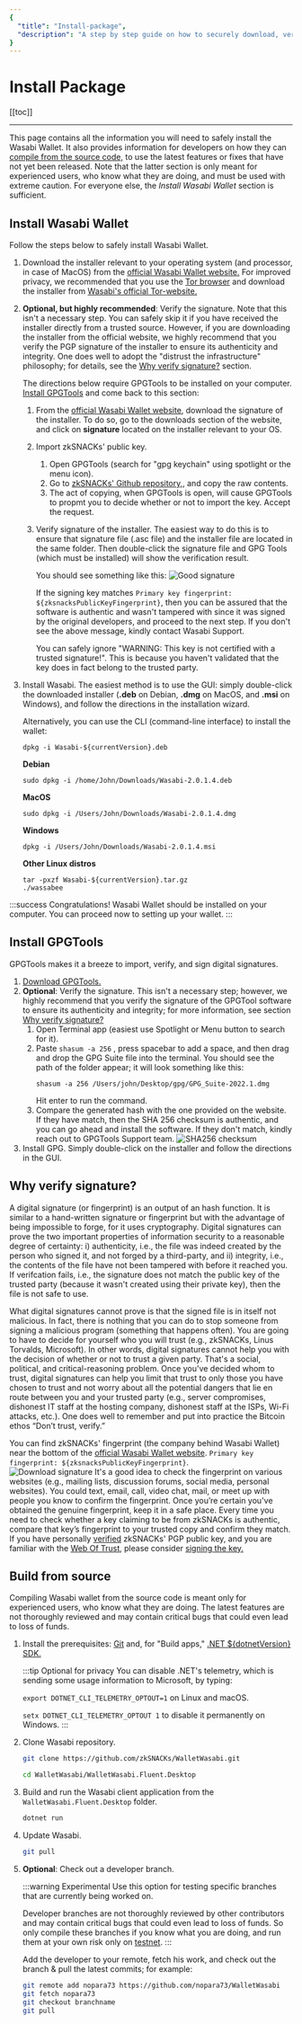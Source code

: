 ```yaml
---
{
  "title": "Install-package",
  "description": "A step by step guide on how to securely download, verify and install the software packages of Wasabi for Linux, Windows and Mac. This is the Wasabi documentation, an archive of knowledge about the open-source, non-custodial and privacy-focused Bitcoin wallet for desktop."
}
---
```



# Install Package

[[toc]]

---

This page contains all the information you will need to safely install the Wasabi Wallet. 
It also provides information for developers on how they can [compile from the source code,](#build-from-source) to use the latest features or fixes that have not yet been released.
Note that the latter section is only meant for experienced users, who know what they are doing, and must be used with extreme caution.
For everyone else, the *Install Wasabi Wallet* section is sufficient.

## Install Wasabi Wallet
Follow the steps below to safely install Wasabi Wallet.

1. Download the installer relevant to your operating system (and processor, in case of MacOS) from the [official Wasabi Wallet website.](wasabiwallet.io/#download)
For improved privacy, we recommended that you use the [Tor browser](https://www.torproject.org/) and download the installer from [Wasabi's official Tor-website.](http://wasabiukrxmkdgve5kynjztuovbg43uxcbcxn6y2okcrsg7gb6jdmbad.onion/)
2. **Optional, but highly recommended**: Verify the signature. 
Note that this isn't a necessary step. 
You can safely skip it if you have received the installer directly from a trusted source. 
However, if you are downloading the installer from the official website, we highly recommend that you verify the PGP signature of the installer to ensure its authenticity and integrity. 
One does well to adopt the "distrust the infrastructure" philosophy; for details, see the [Why verify signature?](#why-verify-signature) section.

    The directions below require GPGTools to be installed on your computer. [Install GPGTools](#install-gpgtools) and come back to this section:
    1. From the [official Wasabi Wallet website](wasabiwallet.io/#download), download the signature of the installer. 
    To do so, go to the downloads section of the website, and click on **signature** located on the installer relevant to your OS.
    2. Import zkSNACKs' public key. 
        1. Open GPGTools (search for "gpg keychain" using spotlight or the menu icon).
        2. Go to [zkSNACKs' Github repository,](https://github.com/zkSNACKs/WalletWasabi/blob/master/PGP.txt), and copy the raw contents.
        3. The act of copying, when GPGTools is open, will cause GPGTools to propmt you to decide whether or not to import the key. Accept the request.
    3. Verify signature of the installer.
        The easiest way to do this is to ensure that signature file (.asc file) and the installer file are located in the same folder.
        Then double-click the signature file and GPG Tools (which must be installed) will show the verification result.

        You should see something like this:
        ![Good signature](/gpgtools-verification.png "Good signature")
        
        If the signing key matches `Primary key fingerprint: ${zksnacksPublicKeyFingerprint}`, then you can be assured that the software is authentic and wasn't tampered with since it was signed by the original developers, and proceed to the next step.
        If you don't see the above message, kindly contact Wasabi Support.
        
        You can safely ignore "WARNING: This key is not certified with a trusted signature!". 
        This is because you haven't validated that the key does in fact belong to the trusted party.
3. Install Wasabi.
The easiest method is to use the GUI: simply double-click the downloaded installer (**.deb** on Debian, **.dmg** on MacOS, and **.msi** on Windows), and follow the directions in the installation wizard.

    Alternatively, you can use the CLI (command-line interface) to install the wallet:
    ```
    dpkg -i Wasabi-${currentVersion}.deb
    ```
    **Debian**
    ```
    sudo dpkg -i /home/John/Downloads/Wasabi-2.0.1.4.deb
    ```
    **MacOS**
    ```
    sudo dpkg -i /Users/John/Downloads/Wasabi-2.0.1.4.dmg
    ```
    **Windows**
    ```
    dpkg -i /Users/John/Downloads/Wasabi-2.0.1.4.msi
    ```
    **Other Linux distros**
    ```
    tar -pxzf Wasabi-${currentVersion}.tar.gz
    ./wassabee
    ```
:::success Congratulations!
    Wasabi Wallet should be installed on your computer. You can proceed now to setting up your wallet.
    :::

## Install GPGTools
GPGTools makes it a breeze to import, verify, and sign digital signatures.

1. [Download GPGTools.](https://gpgtools.org/)
2. **Optional**: Verify the signature. 
    This isn't a necessary step; however, we highly recommend that you verify the signature of the GPGTool software to ensure its authenticity and integrity; for more information, see section [Why verify signature?](#why-verify-signature)
    1. Open Terminal app (easiest use Spotlight or Menu button to search for it).
    2. Paste `shasum -a 256` , press spacebar to add a space, and then drag and drop the GPG Suite file into the terminal. 
        You should see the path of the folder appear; it will look something like this: 
        ```
        shasum -a 256 /Users/john/Desktop/gpg/GPG_Suite-2022.1.dmg
        ```
        Hit enter to run the command.
    2. Compare the generated hash with the one provided on the website.
        If they have match, then the SHA 256 checksum is authentic, and you can go ahead and install the software. 
        If they don't match, kindly reach out to GPGTools Support team. 
        ![SHA256 checksum](/gpg-sha.png "Verify SHA256 checksum")
3. Install GPG. Simply double-click on the installer and follow the directions in the GUI.

## Why verify signature?
A digital signature (or fingerprint) is an output of an hash function. 
It is similar to a hand-written signature or fingerprint but with the advantage of being impossible to forge, for it uses cryptography.
Digital signatures can prove the two important properties of information security to a reasonable degree of certainty: i) authenticity, i.e., the file was indeed created by the person who signed it, and not forged by a third-party,  and ii) integrity, i.e., the contents of the file have not been tampered with before it reached you. 
If verifcation fails, i.e., the signature does not match the public key of the trusted party (because it wasn't created using their private key), then the file is not safe to use.

What digital signatures cannot prove is that the signed file is in itself not malicious. 
In fact, there is nothing that you can do to stop someone from signing a malicious program (something that happens often). 
You are going to have to decide for yourself who you will trust (e.g., zkSNACKs, Linus Torvalds, Microsoft). 
In other words, digital signatures cannot help you with the decision of whether or not to trust a given party. 
That's a social, political, and critical-reasoning problem.
Once you've decided whom to trust, digital signatures can help you limit that trust to only those you have chosen to trust and not worry about all the potential dangers that lie en route between you and your trusted party (e.g., server compromises, dishonest IT staff at the hosting company, dishonest staff at the ISPs, Wi-Fi attacks, etc.). 
One does well to remember and put into practice the Bitcoin ethos “Don’t trust, verify.” 
 
You can find zkSNACKs' fingerprint (the company behind Wasabi Wallet) near the bottom of the [official Wasabi Wallet website](wasabiwallet.io/#download). `Primary key fingerprint: ${zksnacksPublicKeyFingerprint}`.  
![Download signature](/signature-website.png "Download signature")
It's a good idea to check the fingerprint on various websites (e.g., mailing lists, discussion forums, social media, personal websites).
You could text, email, call, video chat, mail, or meet up with people you know to confirm the fingerprint.
Once you’re certain you've obtained the genuine fingerprint, keep it in a safe place. 
Every time you need to check whether a key claiming to be from zkSNACKs is authentic, compare that key’s fingerprint to your trusted copy and confirm they match.
If you have personally [verified](https://gpgtools.tenderapp.com/kb/how-to/trusting-keys-and-why-this-signature-is-not-to-be-trusted#how-to-sign-a-verified-key) zkSNACKs' PGP public key, and you are familiar with the [Web Of Trust](https://www.gnupg.org/gph/en/manual/x334.html), please consider [signing the key.](https://gpgtools.tenderapp.com/kb/how-to/trusting-keys-and-why-this-signature-is-not-to-be-trusted#how-to-sign-a-verified-key)


## Build from source
Compiling Wasabi wallet from the source code is meant only for experienced users, who know what they are doing. The latest features are not thoroughly reviewed and may contain critical bugs that could even lead to loss of funds.

1. Install the prerequisites: [Git](https://git-scm.com/downloads)
and, for "Build apps," [.NET ${dotnetVersion} SDK.](https://dotnet.microsoft.com/download)
    
	:::tip Optional for privacy
	You can disable .NET's telemetry, which is sending some usage information to Microsoft, by typing:
    
	`export DOTNET_CLI_TELEMETRY_OPTOUT=1` on Linux and macOS.
    
	`setx DOTNET_CLI_TELEMETRY_OPTOUT 1` to disable it permanently on Windows.
	:::
2. Clone Wasabi repository.

    ```sh
    git clone https://github.com/zkSNACKs/WalletWasabi.git
    
    cd WalletWasabi/WalletWasabi.Fluent.Desktop
    ```
3. Build and run the Wasabi client application from the `WalletWasabi.Fluent.Desktop` folder.
    ```sh
    dotnet run
    ```
4. Update Wasabi.
    ```sh
    git pull
    ```
5. **Optional**: Check out a developer branch.

    :::warning Experimental
    Use this option for testing specific branches that are currently being worked on.
    
    Developer branches are not thoroughly reviewed by other contributors and may contain critical bugs that could even lead to loss of funds.
    So only compile these branches if you know what you are doing, and run them at your own risk only on [testnet](/using-wasabi/Testnet.md).
    :::

    Add the developer to your remote, fetch his work, and check out the branch & pull the latest commits; for example:
    ```sh
    git remote add nopara73 https://github.com/nopara73/WalletWasabi
    git fetch nopara73
    git checkout branchname
    git pull
    ```